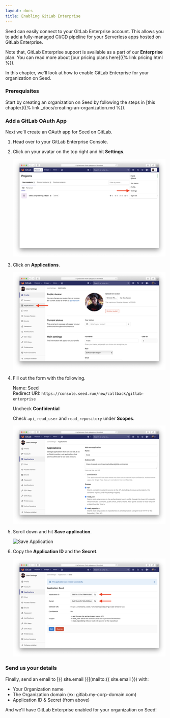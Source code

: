 ```yaml
---
layout: docs
title: Enabling GitLab Enterprise
---
```


Seed can easily connect to your GitLab Enterprise account. This allows you to add a fully-managed CI/CD pipeline for your Serverless apps hosted on GitLab Enterprise.

Note that, GitLab Enterprise support is available as a part of our **Enterprise** plan. You can read more about [our pricing plans here]({% link pricing.html %}).

In this chapter, we'll look at how to enable GitLab Enterprise for your organization on Seed.


### Prerequisites

Start by creating an organization on Seed by following the steps in [this chapter]({% link _docs/creating-an-organization.md %}).


### Add a GitLab OAuth App

Next we'll create an OAuth app for Seed on GitLab.

1. Head over to your GitLab Enterprise Console.

2. Click on your avatar on the top right and hit **Settings**.

   ![Click GitLab Enterprise settings](/assets/docs/enabling-gitlab-enterprise/click-gitlab-enterprise-settings.png)

3. Click on **Applications**.

   ![Click on Applications](/assets/docs/enabling-gitlab-enterprise/click-on-applications.png)

4. Fill out the form with the following.

   Name: Seed  
   Redirect URI: `https://console.seed.run/new/callback/gitlab-enterprise`  

   Uncheck **Confidential**

   Check `api`, `read_user` and `read_repository` under **Scopes**.

   ![Fill out new Application form](/assets/docs/enabling-gitlab-enterprise/fill-out-new-application-form.png)

5. Scroll down and hit **Save application**.

   ![Save Application](/assets/docs/enabling-gitlab-enterprise/save-application.png)

6. Copy the **Application ID** and the **Secret**.

   ![Copy the Application ID and Secret](/assets/docs/enabling-gitlab-enterprise/copy-the-application-id-and-the-secret.png)

### Send us your details

Finally, send an email to [{{ site.email }}](mailto:{{ site.email }}) with:

- Your Organization name
- The Organization domain (ex: gitlab.my-corp-domain.com)
- Application ID & Secret (from above)

And we'll have GitLab Enterprise enabled for your organization on Seed!

